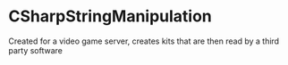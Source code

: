 # CSharpStringManipulation
Created for a video game server, creates kits that are then read by a third party software
